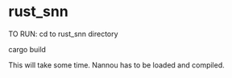 # rust_snn

TO RUN:
cd to rust_snn directory

cargo build

This will take some time. 
Nannou has to be loaded and compiled.



